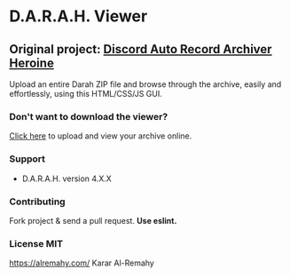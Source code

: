 # D.A.R.A.H. Viewer
## Original project: [Discord Auto Record Archiver Heroine](https://github.com/kararty/DiscordAutoRecordArchiverHeroine)
Upload an entire Darah ZIP file and browse through the archive, easily and effortlessly, using this HTML/CSS/JS GUI.

### Don't want to download the viewer?
[Click here](https://kararty.github.io/SARAH/Viewer.html) to upload and view your archive online.

### Support
  *  D.A.R.A.H. version 4.X.X

### Contributing
Fork project & send a pull request. **Use eslint.**

### License MIT
https://alremahy.com/ Karar Al-Remahy
